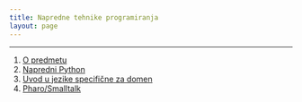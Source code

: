 ```yaml
---
title: Napredne tehnike programiranja
layout: page
---
```


---


1. [O predmetu](ntp/upoznavanje.html)
1. [Napredni Python](ntp/napredni-python/)
1. [Uvod u jezike specifične za domen](ntp/jsd-uvod/index.html)
1. [Pharo/Smalltalk](tech/pharo.html)
